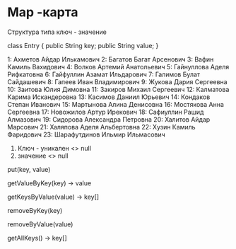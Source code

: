 # Map -карта

Структура типа ключ - значение

class Entry {
    public String key;
    public String value;
}


1:	Ахметов Айдар Илькамович
2:	Багатов Багат Арсенович
3:	Вафин Камиль Вахидович
4:	Волков Артемий Анатольевич
5:	Гайнуллова Аделя Рифкатовна
6:	Гайфуллин Азамат Ильдарович
7:	Галимов Булат Сайдашевич
8:	Гапеев Иван Владимирович
9: Жукова Дария Сергеевна
10:	Заитова Юлия Димовна
11:	Закиров Михаил Сергеевич
12:	Калматова Карима Искандеровна
13:	Касимов Даниил Юрьевич
14:	Кондаков Степан Иванович
15:	Мартынова Алина Денисовна
16:	Мостякова Анна Сергеевна
17:	Новожилов Артур Ирекович
18:	Сафиуллин Рашид Алмазович
19:	Сидорова Александра Петровна
20:	Халитов Айдар Марсович
21:	Халяпова Аделя Альбертовна
22:	Хузин Камиль Фаридович
23:	Шарафутдинов Ильмир Ильмасович

1. Ключ - уникален <> null
2. значение <> null

put(key, value)

getValueByKey(key) -> value

getKeysByValue(value) -> key[]

removeByKey(key)

removeByValue(value)

getAllKeys() -> key[]